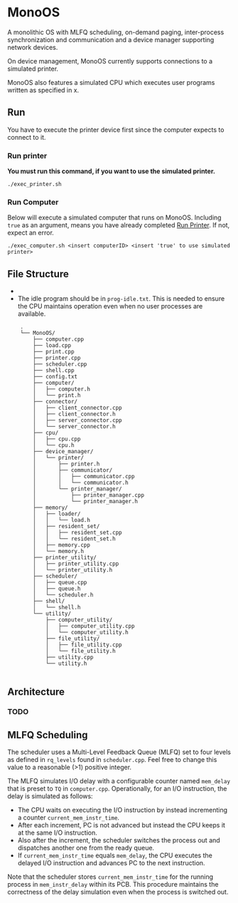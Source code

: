 # MonoOS
A monolithic OS with MLFQ scheduling, on-demand paging, inter-process synchronization and communication and 
a device manager supporting network devices. 

On device management, MonoOS currently supports connections to a simulated printer. 

MonoOS also features a simulated CPU which executes user programs written as specified in x.

## Run
You have to execute the printer device first since the computer expects to connect to it.

### Run printer
**You must run this command, if you want to use the simulated printer.**
  ````
  ./exec_printer.sh
  ````


### Run Computer
Below will execute a simulated computer that runs on MonoOS.
Including `true` as an argument, means you have already completed [Run Printer](#run-printer).
If not, expect an error.

  ````
  ./exec_computer.sh <insert computerID> <insert 'true' to use simulated printer>
  ````

## File Structure
- 
- The idle program should be in `prog-idle.txt`.
  This is needed to ensure the CPU maintains operation even when no user processes are available. 


````
    .
    └── MonoOS/
        ├── computer.cpp
        ├── load.cpp
        ├── print.cpp
        ├── printer.cpp
        ├── scheduler.cpp
        ├── shell.cpp
        ├── config.txt
        ├── computer/
        │   ├── computer.h
        │   └── print.h
        ├── connector/
        │   ├── client_connector.cpp
        │   ├── client_connector.h
        │   ├── server_connector.cpp
        │   └── server_connector.h
        ├── cpu/
        │   ├── cpu.cpp
        │   └── cpu.h
        ├── device_manager/
        │   └── printer/
        │       ├── printer.h
        │       ├── communicator/
        │       │   ├── communicator.cpp
        │       │   └── communicator.h
        │       └── printer_manager/
        │           ├── printer_manager.cpp
        │           └── printer_manager.h
        ├── memory/
        │   ├── loader/
        │   │   └── load.h
        │   ├── resident_set/
        │   │   ├── resident_set.cpp
        │   │   └── resident_set.h
        │   ├── memory.cpp
        │   └── memory.h
        ├── printer_utility/
        │   ├── printer_utility.cpp
        │   └── printer_utility.h
        ├── scheduler/
        │   ├── queue.cpp
        │   ├── queue.h
        │   └── scheduler.h
        ├── shell/
        │   └── shell.h
        └── utility/
            ├── computer_utility/
            │   ├── computer_utility.cpp
            │   └── computer_utility.h
            ├── file_utility/
            │   ├── file_utility.cpp
            │   └── file_utility.h
            ├── utility.cpp
            └── utility.h
    
````

## Architecture

### TODO


## MLFQ Scheduling
The scheduler uses a Multi-Level Feedback Queue (MLFQ) set to four levels
as defined in `rq_levels` found in `scheduler.cpp`.
Feel free to change this value to a reasonable (>1) positive integer.

The MLFQ simulates I/O delay with a configurable counter named `mem_delay` that is preset to `TQ` in `computer.cpp`.
Operationally, for an I/O instruction, the delay is simulated as follows:

- The CPU waits on executing the I/O instruction by instead incrementing a counter `current_mem_instr_time`.
- After each increment, PC is not advanced but instead the CPU keeps it at the same I/O instruction.
- Also after the increment, the scheduler switches the process out and dispatches another one from the ready queue.
- If `current_mem_instr_time` equals `mem_delay`, the CPU executes the delayed I/O instruction
  and advances PC to the next instruction.

Note that the scheduler stores `current_mem_instr_time` for the running process in `mem_instr_delay` within its PCB.
This procedure maintains the correctness of the delay simulation even when the process is switched out.
